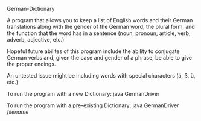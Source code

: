 German-Dictionary

A program that allows you to keep a list of English words and their German translations along with the gender of the German word, the plural form, and the function that the word has in a sentence (noun, pronoun, article, verb, adverb, adjective, etc.)

Hopeful future abilites of this program include the ability to conjugate German verbs and, given the case and gender of a phrase, be able to give the proper endings.

An untested issue might be including words with special characters (ä, ß, ü, etc.)

To run the program with a new Dictionary: java GermanDriver

To run the program with a pre-existing Dictionary: java GermanDriver *filename*

